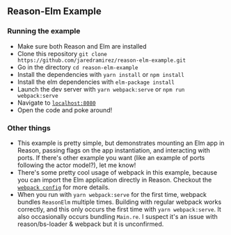 ## Reason-Elm Example

### Running the example
* Make sure both Reason and Elm are installed
* Clone this repository `git clone https://github.com/jaredramirez/reason-elm-example.git`
* Go in the directory `cd reason-elm-example`
* Install the dependencies with `yarn install` or `npm install`
* Install the elm dependencies with `elm-package install`
* Launch the dev server with `yarn webpack:serve` or `npm run webpack:serve`
* Navigate to [`localhost:8080`](http://localhost:8080)
* Open the code and poke around!

### Other things
* This example is pretty simple, but demonstrates mounting an Elm app in Reason, passing flags on the app instantiation, and interacting with ports. If there's other example you want (like an example of ports following the actor model?), let me know!
* There's some pretty cool usage of webpack in this example, because you can import the Elm application directly in Reason. Checkout the [`webpack config`](webpack.config.js) for more details.
* When you run with `yarn webpack:serve` for the first time, webpack bundles `ReasonElm` multiple times. Building with regular webpack works correctly, and this only occurs the first time with `yarn webpack:serve`. It also occasionally occurs bundling `Main.re`. I suspect it's an issue with reason/bs-loader & webpack but it is unconfirmed.
